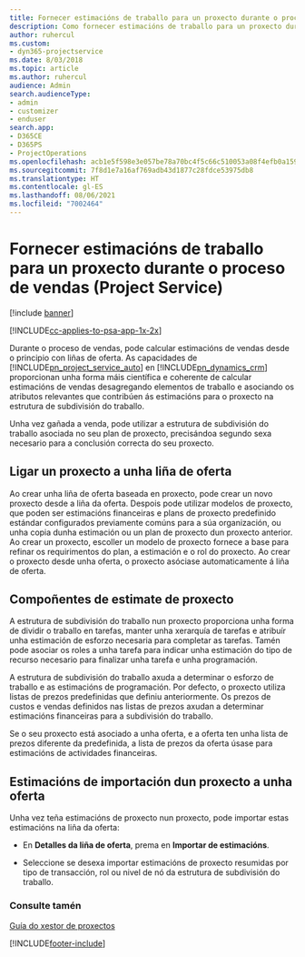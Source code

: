```yaml
---
title: Fornecer estimacións de traballo para un proxecto durante o proceso de vendas
description: Como fornecer estimacións de traballo para un proxecto durante o proceso de vendas en Project Service
author: ruhercul
ms.custom:
- dyn365-projectservice
ms.date: 8/03/2018
ms.topic: article
ms.author: ruhercul
audience: Admin
search.audienceType:
- admin
- customizer
- enduser
search.app:
- D365CE
- D365PS
- ProjectOperations
ms.openlocfilehash: acb1e5f598e3e057be78a70bc4f5c66c510053a08f4efb0a1595cf4853171662
ms.sourcegitcommit: 7f8d1e7a16af769adb43d1877c28fdce53975db8
ms.translationtype: HT
ms.contentlocale: gl-ES
ms.lasthandoff: 08/06/2021
ms.locfileid: "7002464"
---
```

# <a name="provide-work-estimates-for-a-project-during-the-sales-process-project-service"></a>Fornecer estimacións de traballo para un proxecto durante o proceso de vendas (Project Service)

[!include [banner](../includes/psa-now-project-operations.md)]

[!INCLUDE[cc-applies-to-psa-app-1x-2x](../includes/cc-applies-to-psa-app-1x-2x.md)]

Durante o proceso de vendas, pode calcular estimacións de vendas desde o principio con liñas de oferta. As capacidades de [!INCLUDE[pn_project_service_auto](../includes/pn-project-service-auto.md)] en [!INCLUDE[pn_dynamics_crm](../includes/pn-dynamics-crm.md)] proporcionan unha forma máis científica e coherente de calcular estimacións de vendas desagregando elementos de traballo e asociando os atributos relevantes que contribúen ás estimacións para o proxecto na estrutura de subdivisión do traballo.  
  
 Unha vez gañada a venda, pode utilizar a estrutura de subdivisión do traballo asociada no seu plan de proxecto, precisándoa segundo sexa necesario para a conclusión correcta do seu proxecto.  
  
## <a name="link-a-project-to-a-quote-line"></a>Ligar un proxecto a unha liña de oferta  
 Ao crear unha liña de oferta baseada en proxecto, pode crear un novo proxecto desde a liña da oferta. Despois pode utilizar modelos de proxecto, que poden ser estimacións financeiras e plans de proxecto predefinido estándar configurados previamente comúns para a súa organización, ou unha copia dunha estimación ou un plan de proxecto dun proxecto anterior. Ao crear un proxecto, escoller un modelo de proxecto fornece a base para refinar os requirimentos do plan, a estimación e o rol do proxecto. Ao crear o proxecto desde unha oferta, o proxecto asóciase automaticamente á liña de oferta.  
  
## <a name="project-estimate-components"></a>Compoñentes de estimate de proxecto  
 A estrutura de subdivisión do traballo nun proxecto proporciona unha forma de dividir o traballo en tarefas, manter unha xerarquía de tarefas e atribuír unha estimación de esforzo necesaria para completar as tarefas. Tamén pode asociar os roles a unha tarefa para indicar unha estimación do tipo de recurso necesario para finalizar unha tarefa e unha programación.  
  
 A estrutura de subdivisión do traballo axuda a determinar o esforzo de traballo e as estimacións de programación. Por defecto, o proxecto utiliza listas de prezos predefinidas que definiu anteriormente. Os prezos de custos e vendas definidos nas listas de prezos axudan a determinar estimacións financeiras para a subdivisión do traballo.  
  
 Se o seu proxecto está asociado a unha oferta, e a oferta ten unha lista de prezos diferente da predefinida, a lista de prezos da oferta úsase para estimacións de actividades financeiras.  
  
## <a name="import-estimates-from-a-project-into-a-quote"></a>Estimacións de importación dun proxecto a unha oferta  
 Unha vez teña estimacións de proxecto nun proxecto, pode importar estas estimacións na liña da oferta:  
  
-   En **Detalles da liña de oferta**, prema en **Importar de estimacións**. 

-   Seleccione se desexa importar estimacións de proxecto resumidas por tipo de transacción, rol ou nivel de nó da estrutura de subdivisión do traballo.  
  
### <a name="see-also"></a>Consulte tamén  
 [Guía do xestor de proxectos](../psa/project-manager-guide.md)


[!INCLUDE[footer-include](../includes/footer-banner.md)]